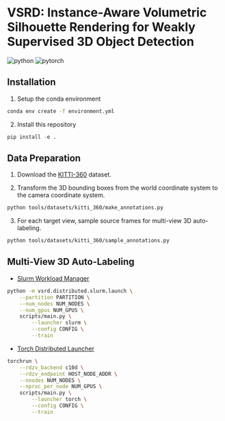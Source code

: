 # VSRD: Instance-Aware Volumetric Silhouette Rendering for Weakly Supervised 3D Object Detection

![python](https://img.shields.io/badge/Python-3.10-3670A0?style=flat&logo=Python&logoColor=ffdd54)
![pytorch](https://img.shields.io/badge/PyTorch-1.13-%23EE4C2C.svg?style=flat&logo=PyTorch&logoColor=%23EE4C2C)

## Installation

1. Setup the conda environment

```bash
conda env create -f environment.yml
```

2. Install this repository

```python
pip install -e .
```

## Data Preparation

1. Download the [KITTI-360](https://www.cvlibs.net/datasets/kitti-360/download.php) dataset.

2. Transform the 3D bounding boxes from the world coordinate system to the camera coordinate system.

```bash
python tools/datasets/kitti_360/make_annotations.py
```

3. For each target view, sample source frames for multi-view 3D auto-labeling.

```bash
python tools/datasets/kitti_360/sample_annotations.py
```

## Multi-View 3D Auto-Labeling

- [Slurm Workload Manager](https://ja.wikipedia.org/wiki/Slurm_Workload_Manager)

```bash
python -m vsrd.distributed.slurm.launch \
    --partition PARTITION \
    --num_nodes NUM_NODES \
    --num_gpus NUM_GPUS \
    scripts/main.py \
        --launcher slurm \
        --config CONFIG \
        --train
```

- [Torch Distributed Launcher](https://pytorch.org/docs/stable/elastic/run.html)

```bash
torchrun \
    --rdzv_backend c10d \
    --rdzv_endpoint HOST_NODE_ADDR \
    --nnodes NUM_NODES \
    --nproc_per_node NUM_GPUS \
    scripts/main.py \
        --launcher torch \
        --config CONFIG \
        --train
```
